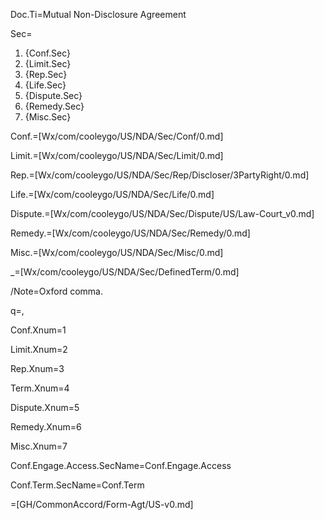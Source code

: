 Doc.Ti=Mutual Non-Disclosure Agreement

Sec=<ol><li>{Conf.Sec}<li>{Limit.Sec}<li>{Rep.Sec}<li>{Life.Sec}<li>{Dispute.Sec}<li>{Remedy.Sec}<li>{Misc.Sec}</ol>

Conf.=[Wx/com/cooleygo/US/NDA/Sec/Conf/0.md]

Limit.=[Wx/com/cooleygo/US/NDA/Sec/Limit/0.md]

Rep.=[Wx/com/cooleygo/US/NDA/Sec/Rep/Discloser/3PartyRight/0.md]

Life.=[Wx/com/cooleygo/US/NDA/Sec/Life/0.md]

Dispute.=[Wx/com/cooleygo/US/NDA/Sec/Dispute/US/Law-Court_v0.md]

Remedy.=[Wx/com/cooleygo/US/NDA/Sec/Remedy/0.md]

Misc.=[Wx/com/cooleygo/US/NDA/Sec/Misc/0.md]

_=[Wx/com/cooleygo/US/NDA/Sec/DefinedTerm/0.md]

/Note=Oxford comma.

q=,  

Conf.Xnum=1

Limit.Xnum=2

Rep.Xnum=3

Term.Xnum=4

Dispute.Xnum=5

Remedy.Xnum=6

Misc.Xnum=7

Conf.Engage.Access.SecName=Conf.Engage.Access

Conf.Term.SecName=Conf.Term

=[GH/CommonAccord/Form-Agt/US-v0.md]